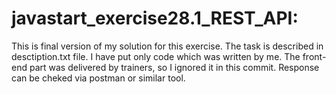 # javastart_exercise28.1_REST_API:
This is final version of my solution for this exercise. The task is described in desctiption.txt file.
I have put only code which was written by me. The front-end part was delivered by trainers, so I ignored it in this commit.
Response can be cheked via postman or similar tool.

